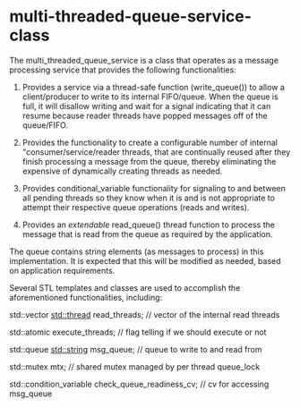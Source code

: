 # multi-threaded-queue-service-class

 The multi_threaded_queue_service is a class that operates as a message
 processing service that provides the following functionalities:
 
 1) Provides a service via a thread-safe function (write_queue()) to allow a 
 client/producer to write to its internal FIFO/queue. When the queue 
 is full, it will disallow writing and wait for a signal indicating that it 
 can resume because reader threads have popped messages off of the queue/FIFO.
 
 2) Provides the functionality to create a configurable number of internal
 "consumer/service/reader threads, that are continually reused after they
 finish processing a message from the queue, thereby eliminating 
 the expensive of dynamically creating threads as needed.
 
 3) Provides conditional_variable functionality for signaling to and between
 all pending threads so they know when it is and is not appropriate to
 attempt their respective queue operations (reads and writes).
 
 4) Provides an *extendable* read_queue() thread function to process the message
 that is read from the queue as required by the application.
 
 The queue contains string elements (as messages to process) in this implementation.
 It is expected that this will be modified as needed, based on application 
 requirements.
 
 Several STL templates and classes are used to accomplish the aforementioned 
 functionalities, including:
 
 std::vector <std::thread> read_threads; // vector of the internal read threads
 
 std::atomic<bool> execute_threads;      // flag telling if we should execute or not
 
 std::queue <std::string> msg_queue;     // queue to write to and read from
 
 std::mutex mtx;                         // shared mutex managed by per thread queue_lock
 
 std::condition_variable check_queue_readiness_cv; // cv for accessing msg_queue
